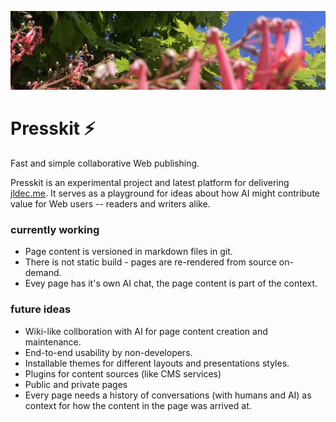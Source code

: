 ![photo of red flowsers by yours truly](src/dev/content/images/red-flowser.webp)

# Presskit ⚡️
Fast and simple collaborative Web publishing.

Presskit is an experimental project and latest platform for delivering [jldec.me](https://jldec.me). It serves as a playground for ideas about how AI might contribute value for Web users -- readers and writers alike.

### currently working
- Page content is versioned in markdown files in git.
- There is not static build - pages are re-rendered from source on-demand.
- Evey page has it's own AI chat, the page content is part of the context.

### future ideas
- Wiki-like collboration with AI for page content creation and maintenance.
- End-to-end usability by non-developers.
- Installable themes for different layouts and presentations styles.
- Plugins for content sources (like CMS services)
- Public and private pages
- Every page needs a history of conversations (with humans and AI) as context for how the content in the page was arrived at.
